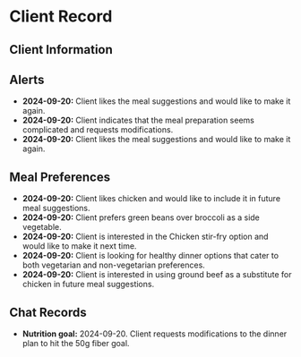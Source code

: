 # Client Record

## Client Information

## Alerts
- **2024-09-20:** Client likes the meal suggestions and would like to make it again.
- **2024-09-20:** Client indicates that the meal preparation seems complicated and requests modifications.
- **2024-09-20:** Client likes the meal suggestions and would like to make it again.

## Meal Preferences
- **2024-09-20:** Client likes chicken and would like to include it in future meal suggestions.
- **2024-09-20:** Client prefers green beans over broccoli as a side vegetable.
- **2024-09-20:** Client is interested in the Chicken stir-fry option and would like to make it next time.
- **2024-09-20:** Client is looking for healthy dinner options that cater to both vegetarian and non-vegetarian preferences.
- **2024-09-20:** Client is interested in using ground beef as a substitute for chicken in future meal suggestions.

## Chat Records
- **Nutrition goal:** 2024-09-20. Client requests modifications to the dinner plan to hit the 50g fiber goal.
